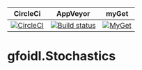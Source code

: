 | CircleCi | AppVeyor | myGet |  
| -- | -- | -- |  
| [![CircleCI](https://circleci.com/gh/gfoidl/Stochastics/tree/master.svg?style=svg)](https://circleci.com/gh/gfoidl/Stochastics/tree/master) | [![Build status](https://ci.appveyor.com/api/projects/status/a0r3j3rygrwg4nx4/branch/master?svg=true)](https://ci.appveyor.com/project/GntherFoidl/stochastics/branch/master) | [![MyGet](https://img.shields.io/myget/gfoidl/v/gfoidl.Stochastics.svg?style=flat-square)](https://www.myget.org/feed/gfoidl/package/nuget/gfoidl.Stochastics) |  

# gfoidl.Stochastics